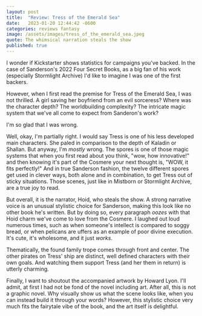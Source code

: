 ```yaml
---
layout: post
title:  "Review: Tress of the Emerald Sea"
date:   2023-01-20 12:44:42 -0600
categories: reviews fantasy
image: /assets/images/tress_of_the_emerald_sea.jpeg
quote: The whimsical narration steals the show
published: true
---
```


I wonder if Kickstarter shows statistics for campaigns you've backed. In the case of
Sanderson's 2022 Four Secret Books, as a big fan of his work (especially Stormlight Archive) I'd like to imagine I was one of the first backers.

However, when I first read the premise for Tress of the Emerald Sea, I was not thrilled. A girl
saving her boyfriend from an evil sorceress? Where was the character depth? The worldbuilding complexity?
The intricate magic system that we've all come to expect from Sanderon's work?

I'm so glad that I was wrong.

Well, okay, I'm partially right. I would say Tress is one of his less developed main characters. She
paled in comparison to the depth of Kaladin or Shallan. But anyway,
I'm *mostly* wrong. The spores is one of those magic systems that when you first read about you
think, "wow, how innovative!" and then knowing it's part of the Cosmere your next thought is, "WOW, it
fits perfectly!" And in true Sanderson fashion, the twelve different spores get used in clever ways,
both alone and in combination, to get Tress out of sticky situations. Those scenes, just like in
Mistborn or Stormlight Archive, are a true joy to read.

But overall, it is the narrator, Hoid, who steals the show. A strong narrative voice is
an unusual stylistic choice for Sanderson, making this look like no other book he's written. But by doing so, every paragraph *oozes* with that Hoid charm we've come to love
from the Cosmere. I laughed out loud
numerous times, such as when someone's intellect is compared to soggy bread, or when pelicans are uffers as an example of poor divine execution. It's cute, it's wholesome, and it just *works*.

Thematically, the found family trope comes through front and center. The other pirates on Tress' ship are
distinct, well defined characters with their own goals. And watching them support Tress  (and her them in
return) is utterly charming. 

Finally, I want to shoutout the accompanied artwork by Howard Lyon. I'll admit, at first I
had not be fond of the novel including art. After all, this is not a graphic novel. Why visually
show us what the scene looks like, when you can instead build it through your words? However, this
stylistic choice very much fits the fairytale vibe of the book, and the art itself is delightful.
